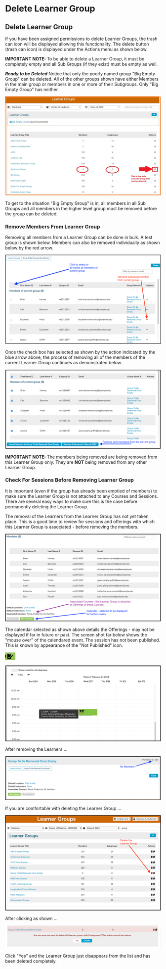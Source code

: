 # Delete Learner Group

## Delete Learner Group

If you have been assigned permissions to delete Learner Groups, the trash can icon will be displayed allowing this functionality. The delete button \(trash can icon\) is displayed under the Actions menu as shown below.

**IMPORTANT NOTE:** To be able to delete a Learner Group, it must be completely empty and all Sub Groups \(if they exist\) must be empty as well.

_**Ready to be Deleted**_  Notice that only the poorly named group "Big Empty Group" can be deleted. All of the other groups shown have either Members in the main group or members in one or more of their Subgroups. Only "Big Empty Group" has neither.

![](../.gitbook/assets/delete_lg_2.jpg)

To get to the situation "Big Empty Group" is in, all members in all Sub Groups and all members in the higher level group must be removed before the group can be deleted.

### Remove Members From Learner Group

Removing all members from a Learner Group can be done in bulk. A test group is shown below. Members can also be removed individually as shown below by the red arrow.

![](../.gitbook/assets/rw_lg_empty.png)

Once the check box has selected as shown by the action indicated by the blue arrow above, the process of removing all of the members of the current Learner Group continues as demonstrated below. 

![Members set to be removed](../.gitbook/assets/rw_lg_empty2.png)

**IMPORTANT NOTE:** The members being removed are being removed from this Learner Group only. They are **NOT** being removed from any other Learner Group.

### Check For Sessions Before Removing Learner Group

It is important \(even if the group has already been emptied of members\) to make sure the Learner Group is not attached to any Courses and Sessions. There are several easy ways to make sure this is the case before permanently deleting the Learner Group.

The removal of the Learners from the Learner Group has not yet taken place. This is a good time to review for sessions and offerings with which this Learner Group is associated - before removing the members.

![](../.gitbook/assets/rw_lg_empty3.png)

The calendar selected as shown above details the Offerings - may not be displayed if far in future or past. The screen shot far below shows the "mouse over" of the calendared event. The session has not been published. This is known by appearance of the "Not Published" icon. 

![Not Published \(formally &quot;Draft&quot;\)](../.gitbook/assets/image.png)

![](../.gitbook/assets/rw_lg_empty4.png)

After removing the Learners ...

![](../.gitbook/assets/rw_lg_empty5.png)

If you are comfortable with deleting the Learner Group ...

![](../.gitbook/assets/rw_lg_empty6.png)

After clicking as shown ...

![Confirm Learner Group Deletion](../.gitbook/assets/rw_lg_empty7.png)

Click "Yes" and the Learner Group just disappears from the list and has been deleted completely.



